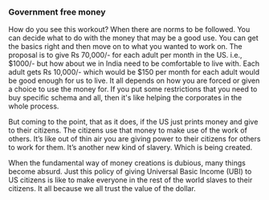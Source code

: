 ### Government free money
How do you see this workout?
When there are norms to be followed. You can decide what to do with the money that may be a good use. You can get the basics right and then move on to what you wanted to work on. The proposal is to give Rs 70,000/- for each adult per month in the US. i.e., $1000/- but how about we in India need to be comfortable to live with. Each adult gets Rs 10,000/- which would be $150 per month for each adult would be good enough for us to live. It all depends on how you are forced or given a choice to use the money for. If you put some restrictions that you need to buy specific schema and all, then it's like helping the corporates in the whole process.

But coming to the point, that as it does, if the US just prints money and give to their citizens. The citizens use that money to make use of the work of others. It’s like out of thin air you are giving power to their citizens for others to work for them. It’s another new kind of slavery. Which is being created.

When the fundamental way of money creations is dubious, many things become absurd. Just this policy of giving Universal Basic Income (UBI) to US citizens is like to make everyone in the rest of the world slaves to their citizens. It all because we all trust the value of the dollar.


